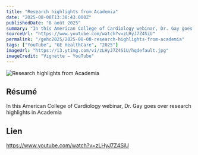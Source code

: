 ```yaml
---
title: "Research highlights from Academia"
date: "2025-08-08T13:38:43.000Z"
publishedDate: "8 août 2025"
summary: "In this American College of Cardiology webinar, Dr. Gay goes over research highlights in Academia"
sourceUrl: "https://www.youtube.com/watch?v=zLHyJ7Z4SiU"
permalink: "/gehc2025/2025-08-08-research-highlights-from-academia"
tags: ["YouTube", "GE HealthCare", "2025"]
imageUrl: "https://i3.ytimg.com/vi/zLHyJ7Z4SiU/hqdefault.jpg"
imageCredit: "Vignette — YouTube"
---
```


![Research highlights from Academia](https://i3.ytimg.com/vi/zLHyJ7Z4SiU/hqdefault.jpg)

## Résumé

In this American College of Cardiology webinar, Dr. Gay goes over research highlights in Academia

## Lien

https://www.youtube.com/watch?v=zLHyJ7Z4SiU
